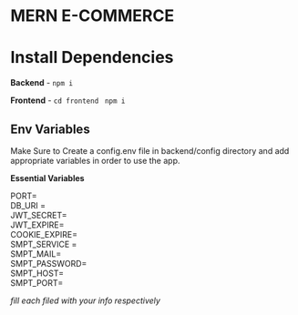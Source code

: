 # MERN E-COMMERCE

# Install Dependencies

**Backend** - `npm i`

**Frontend** - `cd frontend` ` npm i`

## Env Variables

Make Sure to Create a config.env file in backend/config directory and add appropriate variables in order to use the app.

**Essential Variables**  
  
PORT=  
DB_URI =  
JWT_SECRET=  
JWT_EXPIRE=  
COOKIE_EXPIRE=  
SMPT_SERVICE =  
SMPT_MAIL=  
SMPT_PASSWORD=  
SMPT_HOST=  
SMPT_PORT=  
  
_fill each filed with your info respectively_
